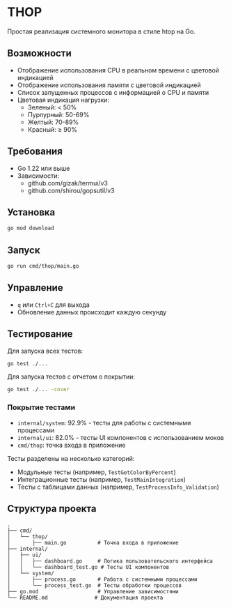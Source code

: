 # THOP

Простая реализация системного монитора в стиле htop на Go.

## Возможности

- Отображение использования CPU в реальном времени с цветовой индикацией
- Отображение использования памяти с цветовой индикацией
- Список запущенных процессов с информацией о CPU и памяти
- Цветовая индикация нагрузки:
  - Зеленый: < 50%
  - Пурпурный: 50-69%
  - Желтый: 70-89%
  - Красный: ≥ 90%

## Требования

- Go 1.22 или выше
- Зависимости:
  - github.com/gizak/termui/v3
  - github.com/shirou/gopsutil/v3

## Установка

```bash
go mod download
```

## Запуск

```bash
go run cmd/thop/main.go
```

## Управление

- `q` или `Ctrl+C` для выхода
- Обновление данных происходит каждую секунду

## Тестирование

Для запуска всех тестов:

```bash
go test ./...
```

Для запуска тестов с отчетом о покрытии:

```bash
go test ./... -cover
```

### Покрытие тестами

- `internal/system`: 92.9% - тесты для работы с системными процессами
- `internal/ui`: 82.0% - тесты UI компонентов с использованием моков
- `cmd/thop`: точка входа в приложение

Тесты разделены на несколько категорий:
- Модульные тесты (например, `TestGetColorByPercent`)
- Интеграционные тесты (например, `TestMainIntegration`)
- Тесты с таблицами данных (например, `TestProcessInfo_Validation`)

## Структура проекта

```
.
├── cmd/
│   └── thop/
│       ├── main.go          # Точка входа в приложение
├── internal/
│   ├── ui/
│   │   ├── dashboard.go     # Логика пользовательского интерфейса
│   │   └── dashboard_test.go # Тесты UI компонентов
│   └── system/
│       ├── process.go       # Работа с системными процессами
│       └── process_test.go  # Тесты обработки процессов
├── go.mod                   # Управление зависимостями
└── README.md               # Документация проекта
```